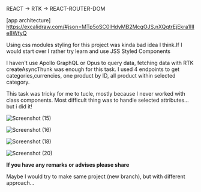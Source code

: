 REACT -> RTK -> REACT-ROUTER-DOM

[app architecture]
https://excalidraw.com/#json=MTp5oSC0IHdyMB2McgOJS,nXQqtrEjEkra1IIIe8WfyQ

Using css modules styling for this project was kinda bad idea I think.If I would start over I rather try learn and use JSS Styled Components

I haven't use Apollo GraphQL or Opus to query data, fetching data with RTK createAsyncThunk was enough for this task. I used 4 endpoints to get categories,currencies, one product by ID, all product within selected category.

This task was tricky for me to tucle, mostly because I never worked with class components. 
Most difficult thing was to handle selected attributes... but i did it!

![Screenshot (15)](https://user-images.githubusercontent.com/103096207/198902712-0c3e4bd5-5cec-469b-9b8f-4db16b250e2c.png)

![Screenshot (16)](https://user-images.githubusercontent.com/103096207/198902775-86cadc64-e105-460f-8535-2e15e5f4b7a9.png)

![Screenshot (18)](https://user-images.githubusercontent.com/103096207/198902757-49723e80-ddab-4490-a0ef-de7aac207da4.png)

![Screenshot (20)](https://user-images.githubusercontent.com/103096207/198902769-fc798ebc-1abc-4f16-bad3-9a3ee41ee5c8.png)




<b>If you have any remarks or advises please share</b>


Maybe I would try to make same project (new branch), but with different approach...





